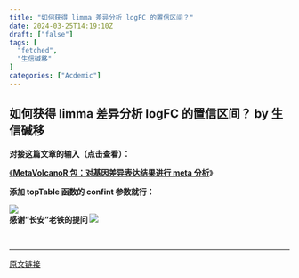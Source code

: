 ```yaml
---
title: "如何获得 limma 差异分析 logFC 的置信区间？"
date: 2024-03-25T14:19:10Z
draft: ["false"]
tags: [
  "fetched",
  "生信碱移"
]
categories: ["Acdemic"]
---
```

如何获得 limma 差异分析 logFC 的置信区间？ by 生信碱移
------
<div><p><span><strong>对接这篇文章的输入（点击查看）：</strong></span></p><p><a target="_blank" href="http://mp.weixin.qq.com/s?__biz=MzkyNTIzMzYyMA==&amp;mid=2247492270&amp;idx=1&amp;sn=69e4ce54de536d0e46ff1a47cd66015d&amp;chksm=c1cb1a15f6bc93038cb0f85204cd13dc6c41ddc358e81a981d7d1d1333086c9a823a948c0c19&amp;scene=21#wechat_redirect" textvalue="MetaVolcanoR 包：对基因差异表达结果进行 meta 分析" linktype="text" imgurl="" imgdata="null" data-itemshowtype="0" tab="innerlink" data-linktype="2"><span>《<strong>MetaVolcanoR 包：对基因差异表达结果进行 meta 分析</strong></span></a><span>》</span></p><p><span><strong>添加 topTable 函数的 confint 参数就行：</strong></span></p><section><img data-galleryid="" data-imgfileid="100008761" data-ratio="0.10328638497652583" data-s="300,640" data-src="https://mmbiz.qpic.cn/sz_mmbiz_png/LvUIqvYKCeUBba6UvoCxVKFPQqGKBCDfCiaBabKg0EiaOSjeIISGYvLok77IHPiajfKpNEm21ibxa9Mhx6FBDcic66A/640?wx_fmt=png&amp;from=appmsg" data-type="png" data-w="639" src="https://mmbiz.qpic.cn/sz_mmbiz_png/LvUIqvYKCeUBba6UvoCxVKFPQqGKBCDfCiaBabKg0EiaOSjeIISGYvLok77IHPiajfKpNEm21ibxa9Mhx6FBDcic66A/640?wx_fmt=png&amp;from=appmsg"></section><section><strong><span><span>感谢“长安”老铁的提问</span> <img data-ratio="1" data-src="https://res.wx.qq.com/t/wx_fed/we-emoji/res/v1.3.10/assets/newemoji/Yellowdog.png" data-w="128" src="https://res.wx.qq.com/t/wx_fed/we-emoji/res/v1.3.10/assets/newemoji/Yellowdog.png"></span></strong></section><p><strong><span><br></span></strong></p><section><mp-common-profile data-pluginname="mpprofile" data-id="MzkyNTIzMzYyMA==" data-headimg="http://mmbiz.qpic.cn/mmbiz_png/LvUIqvYKCeXYZNMxRMnjiaicO2a27jDZ2FgQga8TdeQcsGRJRIn2IInkKtfcbbMXOBSViaPXpTOBulUlNzd11pzow/0?wx_fmt=png" data-nickname="生信碱移" data-alias="liudoufu307" data-signature="生信算法工程师，多组学分析与深度学习领域" data-from="0" data-is_biz_ban="0"></mp-common-profile></section><p><mp-style-type data-value="3"></mp-style-type></p></div>  
<hr>
<a href="https://mp.weixin.qq.com/s/l-vzPLTSB14z5Ztz-qb-rQ",target="_blank" rel="noopener noreferrer">原文链接</a>
